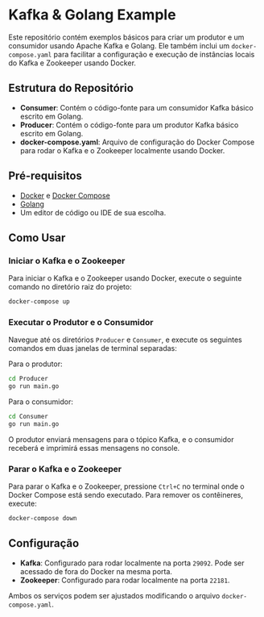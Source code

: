 # Kafka & Golang Example

Este repositório contém exemplos básicos para criar um produtor e um consumidor usando Apache Kafka e Golang. Ele também inclui um `docker-compose.yaml` para facilitar a configuração e execução de instâncias locais do Kafka e Zookeeper usando Docker.

## Estrutura do Repositório

- **Consumer**: Contém o código-fonte para um consumidor Kafka básico escrito em Golang.
- **Producer**: Contém o código-fonte para um produtor Kafka básico escrito em Golang.
- **docker-compose.yaml**: Arquivo de configuração do Docker Compose para rodar o Kafka e o Zookeeper localmente usando Docker.

## Pré-requisitos

- [Docker](https://docs.docker.com/get-docker/) e [Docker Compose](https://docs.docker.com/compose/install/)
- [Golang](https://golang.org/doc/install)
- Um editor de código ou IDE de sua escolha.

## Como Usar

### Iniciar o Kafka e o Zookeeper

Para iniciar o Kafka e o Zookeeper usando Docker, execute o seguinte comando no diretório raiz do projeto:

```sh
docker-compose up
```

### Executar o Produtor e o Consumidor

Navegue até os diretórios `Producer` e `Consumer`, e execute os seguintes comandos em duas janelas de terminal separadas:

Para o produtor:
```sh
cd Producer
go run main.go
```

Para o consumidor:
```sh
cd Consumer
go run main.go
```

O produtor enviará mensagens para o tópico Kafka, e o consumidor receberá e imprimirá essas mensagens no console.

### Parar o Kafka e o Zookeeper

Para parar o Kafka e o Zookeeper, pressione `Ctrl+C` no terminal onde o Docker Compose está sendo executado. Para remover os contêineres, execute:

```sh
docker-compose down
```

## Configuração

- **Kafka**: Configurado para rodar localmente na porta `29092`. Pode ser acessado de fora do Docker na mesma porta.
- **Zookeeper**: Configurado para rodar localmente na porta `22181`.

Ambos os serviços podem ser ajustados modificando o arquivo `docker-compose.yaml`.

